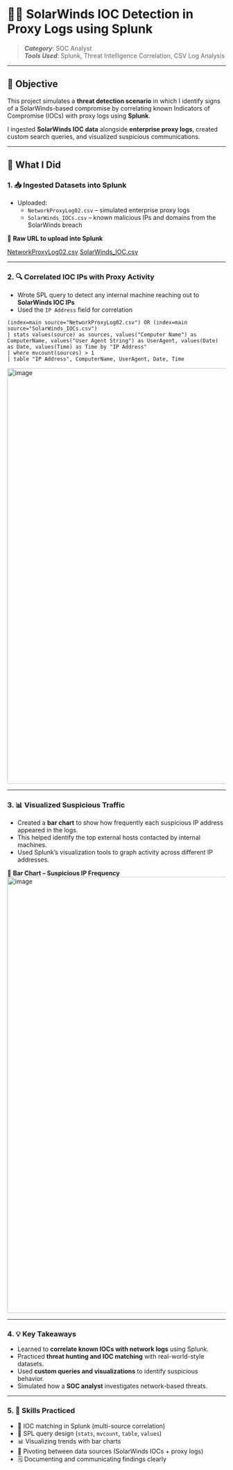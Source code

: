# 🕵️‍♂️ SolarWinds IOC Detection in Proxy Logs using Splunk

> **_Category_**: SOC Analyst  
> **_Tools Used_**: Splunk, Threat Intelligence Correlation, CSV Log Analysis

---

## 🎯 Objective

This project simulates a **threat detection scenario** in which I identify signs of a SolarWinds-based compromise by correlating known Indicators of Compromise (IOCs) with proxy logs using **Splunk**.

I ingested **SolarWinds IOC data** alongside **enterprise proxy logs**, created custom search queries, and visualized suspicious communications.

---

## 🌱 What I Did

### 1. **📥 Ingested Datasets into Splunk**
- Uploaded:
  - `NetworkProxyLog02.csv` – simulated enterprise proxy logs
  - `SolarWinds_IOCs.csv` – known malicious IPs and domains from the SolarWinds breach

📸 **Raw URL to upload into Splunk**

[NetworkProxyLog02.csv](https://raw.githubusercontent.com/codepath/cyb102-file-storage/main/NetworkProxyLog02.csv
)
[SolarWinds_IOC.csv](https://raw.githubusercontent.com/codepath/cyb102-file-storage/main/SolarWindsIOCs.csv)

---

### 2. **🔍 Correlated IOC IPs with Proxy Activity**
- Wrote SPL query to detect any internal machine reaching out to **SolarWinds IOC IPs**
- Used the `IP Address` field for correlation

```spl
(index=main source="NetworkProxyLog02.csv") OR (index=main source="SolarWinds_IOCs.csv")
| stats values(source) as sources, values("Computer Name") as ComputerName, values("User Agent String") as UserAgent, values(Date) as Date, values(Time) as Time by "IP Address"
| where mvcount(sources) > 1
| table "IP Address", ComputerName, UserAgent, Date, Time
```
<img width="1919" height="955" alt="image" src="https://github.com/user-attachments/assets/a7af472e-eeb9-4f30-a8a5-37926911aef1" />

---

### 3. **📊 Visualized Suspicious Traffic**

- Created a **bar chart** to show how frequently each suspicious IP address appeared in the logs.
- This helped identify the top external hosts contacted by internal machines.
- Used Splunk’s visualization tools to graph activity across different IP addresses.

📸 **Bar Chart – Suspicious IP Frequency**  
<img width="1918" height="1003" alt="image" src="https://github.com/user-attachments/assets/e3fd73b5-6634-4f7e-8b7f-e205af39352c" />

---

### 4. **💡 Key Takeaways**

- Learned to **correlate known IOCs with network logs** using Splunk.
- Practiced **threat hunting and IOC matching** with real-world-style datasets.
- Used **custom queries and visualizations** to identify suspicious behavior.
- Simulated how a **SOC analyst** investigates network-based threats.

---

### 5. **🧪 Skills Practiced**

- 📌 IOC matching in Splunk (multi-source correlation)
- 🧠 SPL query design (`stats`, `mvcount`, `table`, `values`)
- 📊 Visualizing trends with bar charts
- 🧩 Pivoting between data sources (SolarWinds IOCs + proxy logs)
- 🗒️ Documenting and communicating findings clearly
